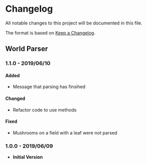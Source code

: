 # Changelog
All notable changes to this project will be documented in this file.

The format is based on [Keep a Changelog](http://keepachangelog.com/en/1.0.0/).

## World Parser

### 1.1.0 - 2019/06/10
#### Added
- Message that parsing has finsihed

#### Changed
- Refactor code to use methods

#### Fixed
- Mushrooms on a field with a leaf were not parsed

### 1.0.0 - 2019/06/09
- **Initial Version**
